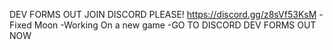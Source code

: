 DEV FORMS OUT JOIN DISCORD PLEASE! https://discord.gg/z8sVf53KsM
-Fixed Moon
-Working On a new game
-GO TO DISCORD DEV FORMS OUT NOW
